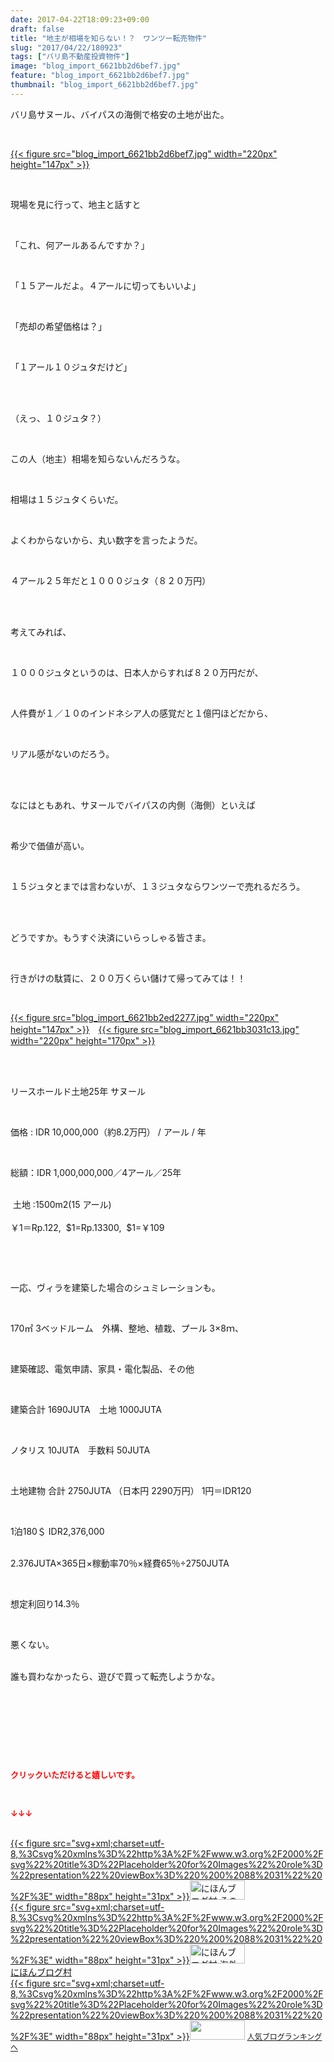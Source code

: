 ```yaml
---
date: 2017-04-22T18:09:23+09:00
draft: false
title: "地主が相場を知らない！？　ワンツー転売物件"
slug: "2017/04/22/180923"
tags: ["バリ島不動産投資物件"]
image: "blog_import_6621bb2d6bef7.jpg"
feature: "blog_import_6621bb2d6bef7.jpg"
thumbnail: "blog_import_6621bb2d6bef7.jpg"
---
```

<p>バリ島サヌール、バイパスの海側で格安の土地が出た。</p><p> </p><p><a href="blog_import_6621bb2d6bef7.jpg">{{< figure src="blog_import_6621bb2d6bef7.jpg" width="220px" height="147px" >}}</a></p><p> </p><p>現場を見に行って、地主と話すと</p><p> </p><p>「これ、何アールあるんですか？」</p><p> </p><p>「１５アールだよ。４アールに切ってもいいよ」</p><p> </p><p>「売却の希望価格は？」</p><p> </p><p>「１アール１０ジュタだけど」</p><p> </p><p><br/>（えっ、１０ジュタ？）</p><p> </p><p>この人（地主）相場を知らないんだろうな。</p><p> </p><p>相場は１５ジュタくらいだ。</p><p> </p><p>よくわからないから、丸い数字を言ったようだ。</p><p> </p><p>４アール２５年だと１０００ジュタ（８２０万円）</p><p> </p><p><br/>考えてみれば、</p><p> </p><p>１０００ジュタというのは、日本人からすれば８２０万円だが、</p><p> </p><p>人件費が１／１０のインドネシア人の感覚だと１億円ほどだから、</p><p> </p><p>リアル感がないのだろう。</p><p> </p><p><br/>なにはともあれ、サヌールでバイパスの内側（海側）といえば</p><p> </p><p>希少で価値が高い。</p><p> </p><p>１５ジュタとまでは言わないが、１３ジュタならワンツーで売れるだろう。</p><p> </p><p><br/>どうですか。もうすぐ決済にいらっしゃる皆さま。</p><p> </p><p>行きがけの駄賃に、２００万くらい儲けて帰ってみては！！</p><p> </p><p><a href="blog_import_6621bb2ed2277.jpg">{{< figure src="blog_import_6621bb2ed2277.jpg" width="220px" height="147px" >}}</a>　<a href="blog_import_6621bb3031c13.jpg">{{< figure src="blog_import_6621bb3031c13.jpg" width="220px" height="170px" >}}</a></p><p> </p><p><br/>リースホールド土地25年 サヌール         </p><p> </p><p>価格 : IDR 10,000,000（約8.2万円） / アール / 年</p><p> </p><p>総額：IDR 1,000,000,000／4アール／25年           <br/>  </p><p> 土地 :1500m2(15 アール)           <br/>             <br/>￥1＝Rp.122,  $1=Rp.13300,  $1=￥109</p><p> </p><p> </p><p>一応、ヴィラを建築した場合のシュミレーションも。</p><p> </p><p>170㎡ 3ベッドルーム　外構、整地、植栽、プール 3×8ｍ、</p><p> </p><p>建築確認、電気申請、家具・電化製品、その他</p><p> </p><p>建築合計 1690JUTA　土地 1000JUTA</p><p> </p><p>ノタリス 10JUTA　手数料 50JUTA</p><p> </p><p>土地建物 合計 2750JUTA （日本円 2290万円） 1円＝IDR120</p><p> </p><p>1泊180＄ IDR2,376,000</p><p><br/>2.376JUTA×365日×稼動率70％×経費65％÷2750JUTA</p><p> </p><p>想定利回り14.3％</p><p> </p><p>悪くない。</p><p><br/>誰も買わなかったら、遊びで買って転売しようかな。</p><p> </p><p> </p><p> </p><p> </p><p><font color="#ff0000" size="2"><strong>クリックいただけると嬉しいです。</strong></font></p><p></p><p> </p><p><font color="#ff0000" size="2"><strong>↓↓↓</strong></font></p><p><br/><a href="ranking.html?p_cid=01260127" id="&amp;blogmura_banner" target="_blank">{{< figure src="svg+xml;charset=utf-8,%3Csvg%20xmlns%3D%22http%3A%2F%2Fwww.w3.org%2F2000%2Fsvg%22%20title%3D%22Placeholder%20for%20Images%22%20role%3D%22presentation%22%20viewBox%3D%220%200%2088%2031%22%20%2F%3E" width="88px" height="31px" >}}<noscript><img alt="にほんブログ村 その他生活ブログ 不動産投資へ" border="0" height="31" src="//life.blogmura.com/hudousantoushi/img/hudousantoushi88_31.gif" width="88"></noscript></a><br/><a href="ranking.html?p_cid=01260127" target="_blank">{{< figure src="svg+xml;charset=utf-8,%3Csvg%20xmlns%3D%22http%3A%2F%2Fwww.w3.org%2F2000%2Fsvg%22%20title%3D%22Placeholder%20for%20Images%22%20role%3D%22presentation%22%20viewBox%3D%220%200%2088%2031%22%20%2F%3E" width="88px" height="31px" >}}<noscript><img alt="にほんブログ村 海外生活ブログ バリ島情報へ" border="0" height="31" src="https://img-proxy.blog-video.jp/images?url=http%3A%2F%2Foverseas.blogmura.com%2Fbali%2Fimg%2Fbali88_31.gif" width="88"></noscript></a><br/><a href="ranking.html?p_cid=01260127" target="_blank">にほんブログ村</a><br/><a href="link.php?1804582" title="人気ブログランキングへ">{{< figure src="svg+xml;charset=utf-8,%3Csvg%20xmlns%3D%22http%3A%2F%2Fwww.w3.org%2F2000%2Fsvg%22%20title%3D%22Placeholder%20for%20Images%22%20role%3D%22presentation%22%20viewBox%3D%220%200%2088%2031%22%20%2F%3E" width="88px" height="31px" >}}<noscript><img border="0" height="31" src="https://blog.with2.net/img/banner/banner_22.gif" width="88"></noscript></a> <a href="link.php?1804582" style="font-size: 12px;">人気ブログランキングへ</a></p>

